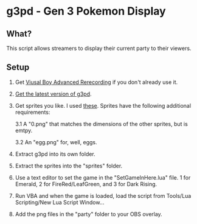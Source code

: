 # g3pd - Gen 3 Pokemon Display

## What?

This script allows streamers to display their current party to their viewers.

## Setup

1. Get [Viusal Boy Advanced Rerecording](https://github.com/TASVideos/vba-rerecording/releases) if you don't already use it.

2. [Get the latest version of g3pd](https://github.com/PeachIceTea/g3pd/archive/master.zip).

3. Get sprites you like. I used [these](https://veekun.com/dex/downloads). Sprites have the following additional requirements:

    3.1 A "0.png" that matches the dimensions of the other sprites, but is emtpy.

    3.2 An "egg.png" for, well, eggs.

4. Extract g3pd into its own folder.

5. Extract the sprites into the "sprites" folder.

6. Use a text editor to set the game in the "SetGameInHere.lua" file. 1 for Emerald, 2 for FireRed/LeafGreen, and 3 for Dark Rising.

7. Run VBA and when the game is loaded, load the script from Tools/Lua Scripting/New Lua Script Window...

8. Add the png files in the "party" folder to your OBS overlay.
